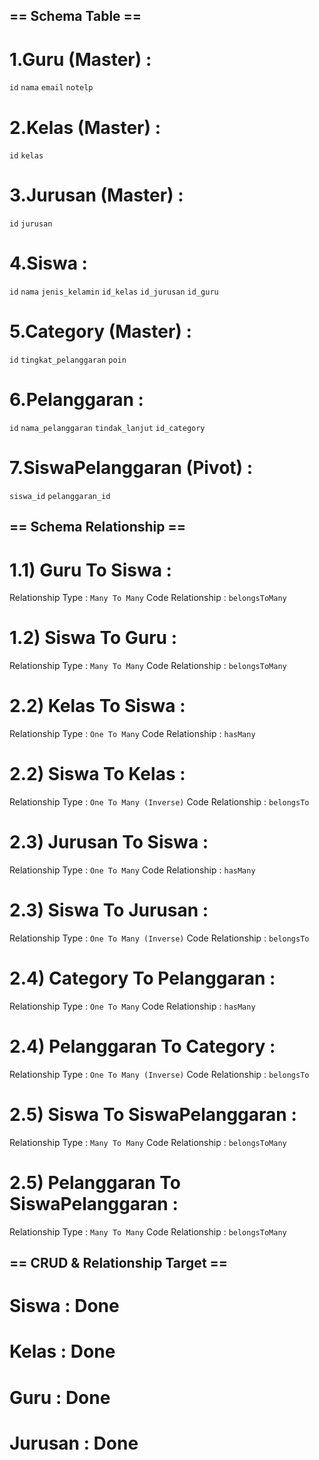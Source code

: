 ## == Schema Table == ##

# 1.Guru (Master) : 
`id`
`nama`
`email`
`notelp`

# 2.Kelas (Master) :
`id`
`kelas`

# 3.Jurusan (Master) : 
`id`
`jurusan`

# 4.Siswa : 
`id`
`nama`
`jenis_kelamin`
`id_kelas`
`id_jurusan`
`id_guru`

# 5.Category (Master) :
`id`
`tingkat_pelanggaran`
`poin`

# 6.Pelanggaran :
`id`
`nama_pelanggaran`
`tindak_lanjut`
`id_category`

# 7.SiswaPelanggaran (Pivot) :
`siswa_id`
`pelanggaran_id`

## == Schema Relationship == ##

# 1.1) Guru To Siswa : 
Relationship Type : `Many To Many`
Code Relationship : `belongsToMany`

# 1.2) Siswa To Guru : 
Relationship Type : `Many To Many`
Code Relationship : `belongsToMany`

# 2.2) Kelas To Siswa : 
Relationship Type : `One To Many`
Code Relationship : `hasMany`

# 2.2) Siswa To Kelas : 
Relationship Type : `One To Many (Inverse)`
Code Relationship : `belongsTo`

# 2.3) Jurusan To Siswa : 
Relationship Type : `One To Many`
Code Relationship : `hasMany`

# 2.3) Siswa To Jurusan : 
Relationship Type : `One To Many (Inverse)`
Code Relationship : `belongsTo`

# 2.4) Category To Pelanggaran : 
Relationship Type : `One To Many`
Code Relationship : `hasMany`

# 2.4) Pelanggaran To Category : 
Relationship Type : `One To Many (Inverse)`
Code Relationship : `belongsTo`

# 2.5) Siswa To SiswaPelanggaran : 
Relationship Type : `Many To Many`
Code Relationship : `belongsToMany`

# 2.5) Pelanggaran To SiswaPelanggaran : 
Relationship Type : `Many To Many`
Code Relationship : `belongsToMany`

## == CRUD & Relationship Target == ##

# Siswa : Done
# Kelas : Done
# Guru : Done
# Jurusan : Done 